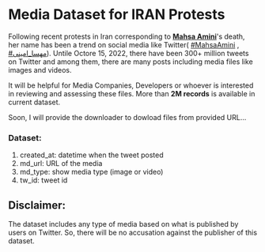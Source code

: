 # Media Dataset for IRAN Protests

Following recent protests in Iran corresponding to [__Mahsa Amini__](https://en.wikipedia.org/wiki/Death_of_Mahsa_Amini)'s death, her name has been a trend on social media like Twitter( [#MahsaAmini](https://twitter.com/search?q=%23MahsaAmini) , [#مهسا_امینی](https://twitter.com/search?q=%23%D9%85%D9%87%D8%B3%D8%A7_%D8%A7%D9%85%DB%8C%D9%86%DB%8C)).
Untile Octore 15, 2022, there have been 300+ million tweets on Twitter and among them, there are many posts including media files like images and videos.

It will be helpful for Media Companies, Developers or whoever is interested in reviewing and assessing these files.
More than __2M records__ is available in current dataset.

Soon, I will provide the downloader to dowload files from provided URL...

### Dataset:
1. created_at: datetime when the tweet posted
2. md_url: URL of the media
3. md_type: show media type (image or video)
4. tw_id: tweet id

## Disclaimer:
The dataset includes any type of media based on what is published by users on Twitter. So, there will be no accusation against the publisher of this dataset.
